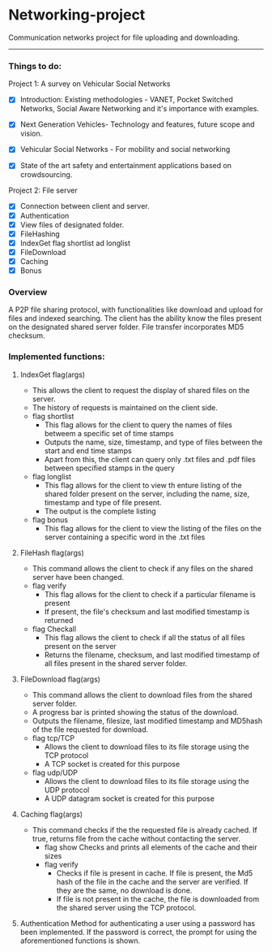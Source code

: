 # Networking-project
Communication networks project for file uploading and downloading.

__________________________________________________________________

### Things to do:

Project 1: A survey on Vehicular Social Networks
- [x] Introduction: Existing methodologies - VANET, Pocket Switched Networks, Social Aware Networking and it's importance with examples.
- [x] Next Generation Vehicles- Technology and features, future scope and vision. 
- [x] Vehicular Social Networks - For mobility and social networking
- [x] State of the art safety and entertainment applications based on crowdsourcing.


Project 2: File server
- [x] Connection between client and server.
- [x] Authentication
- [x] View files of designated folder.
- [x] FileHashing
- [x] IndexGet flag shortlist ad longlist
- [x] FileDownload
- [x] Caching
- [x] Bonus

### Overview
A P2P file sharing protocol, with functionalities like download and upload for files and indexed searching. The client has the ability know the files present on the designated shared server folder. File transfer incorporates MD5 checksum.

### Implemented functions:
1. IndexGet flag(args)
	- This allows the client to request the display of shared files on the server.
	- The history of requests is maintained on the client side.
	- flag shortlist
		- This flag allows for the client to query the names of files betweem a specific set of time stamps
		- Outputs the name, size, timestamp, and type of files between the start and end time stamps
		- Apart from this, the client can query only .txt files and .pdf files between specified stamps in the query
	- flag longlist
		- This flag allows for the client to view th enture listing of the shared folder present on the server, including the name, size, timestamp and type of file present.
		- The output is the complete listing
	- flag bonus
		- This flag allows for the client to view the listing of the files on the server containing a specific word in the .txt files

2. FileHash flag(args)
	- This command allows the client to check if any files on the shared server have been changed. 
	- flag verify
		- This flag allows for the client to check if a particular filename is present
		- If present, the file's checksum and last modified timestamp is returned
	- flag Checkall
		- This flag allows the client to check if all the status of all files present on the server
		- Returns the filename, checksum, and last modified timestamp of all files present in the shared server folder.

3. FileDownload flag(args)
	- This command allows the client to download files from the shared server folder.
	- A progress bar is printed showing the status of the download.
	- Outputs the filename, filesize, last modified timestamp and MD5hash of the file requested for download.
	- flag tcp/TCP
		- Allows the client to download files to its file storage using the TCP protocol
		- A TCP socket is created for this purpose
	- flag udp/UDP
		- Allows the client to download files to its file storage using the UDP protocol
		- A UDP datagram socket is created for this purpose

4. Caching flag(args)
	- This command checks if the the requested file is already cached. If true, returns file from the cache without contacting the server.
		- flag show
			Checks and prints all elements of the cache and their sizes
		-  flag verify
			- Checks if file is present in cache. If file is present, the Md5 hash of the file in the cache and the server are verified. If they are the same, no download is done.
			- If file is not present in the cache, the file is downloaded from the shared server using the TCP protocol.

5. Authentication
	Method for authenticating a user using a password has been implemented. If the password is correct, the prompt for using the aforementioned functions is shown.

 


